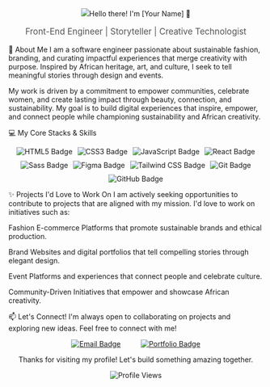 <div align="center">
<img src=https://avatars.githubusercontent.com/u/226698425?v=4
  
<h1 style="font-size: 2.5em; color: #333;">Hello there! I'm [Your Name] 👋</h1>
<p style="font-size: 1.2em; color: #555;">Front-End Engineer | Storyteller | Creative Technologist</p>
</div>

🎨 About Me
I am a software engineer passionate about sustainable fashion, branding, and curating impactful experiences that merge creativity with purpose. Inspired by African heritage, art, and culture, I seek to tell meaningful stories through design and events.

My work is driven by a commitment to empower communities, celebrate women, and create lasting impact through beauty, connection, and sustainability. My goal is to build digital experiences that inspire, empower, and connect people while championing sustainability and African creativity.

💻 My Core Stacks & Skills
<p style="display: flex; flex-wrap: wrap; justify-content: center; gap: 10px;">
<img src="https://www.google.com/search?q=https://img.shields.io/badge/HTML5-E34F26%3Fstyle%3Dfor-the-badge%26logo%3Dhtml5%26logoColor%3Dwhite" alt="HTML5 Badge">
<img src="https://www.google.com/search?q=https://img.shields.io/badge/CSS3-1572B6%3Fstyle%3Dfor-the-badge%26logo%3Dcss3%26logoColor%3Dwhite" alt="CSS3 Badge">
<img src="https://www.google.com/search?q=https://img.shields.io/badge/JavaScript-F7DF1E%3Fstyle%3Dfor-the-badge%26logo%3Djavascript%26logoColor%3Dblack" alt="JavaScript Badge">
<img src="https://www.google.com/search?q=https://img.shields.io/badge/React-61DAFB%3Fstyle%3Dfor-the-badge%26logo%3Dreact%26logoColor%3Dblack" alt="React Badge">
<img src="https://www.google.com/search?q=https://img.shields.io/badge/Sass-CC6699%3Fstyle%3Dfor-the-badge%26logo%3Dsass%26logoColor%3Dwhite" alt="Sass Badge">
<img src="https://img.shields.io/badge/Figma-F24E1E?style=for-the-badge&logo=figma&logoColor=white" alt="Figma Badge">
<img src="https://www.google.com/search?q=https://img.shields.io/badge/Tailwind CSS-38B2AC?style=for-the-badge&logo=tailwind-css&logoColor=white" alt="Tailwind CSS Badge">
<img src="https://www.google.com/search?q=https://img.shields.io/badge/Git-F05032%3Fstyle%3Dfor-the-badge%26logo%3Dgit%26logoColor%3Dwhite" alt="Git Badge">
<img src="https://www.google.com/search?q=https://img.shields.io/badge/GitHub-181717%3Fstyle%3Dfor-the-badge%26logo%3Dgithub%26logoColor%3Dwhite" alt="GitHub Badge">
</p>

✨ Projects I'd Love to Work On
I am actively seeking opportunities to contribute to projects that are aligned with my mission. I'd love to work on initiatives such as:

Fashion E-commerce Platforms that promote sustainable brands and ethical production.

Brand Websites and digital portfolios that tell compelling stories through elegant design.

Event Platforms and experiences that connect people and celebrate culture.

Community-Driven Initiatives that empower and showcase African creativity.

📫 Let's Connect!
I'm always open to collaborating on projects and exploring new ideas. Feel free to connect with me!

<p style="display: flex; justify-content: center; gap: 20px;">
<a href="mailto:your.email@example.com" target="_blank">
<img src="https://www.google.com/search?q=https://img.shields.io/badge/Email-D14836%3Fstyle%3Dfor-the-badge%26logo%3Dgmail%26logoColor%3Dwhite" alt="Email Badge">
</a>
<a href=https://www.linkedin.com/in/nivea-awino?utm_source=share&utm_campaign=share_via&utm_content=profile&utm_medium=ios_app
<img src=https://www.linkedin.com/in/nivea-awino?utm_source=share&utm_campaign=share_via&utm_content=profile&utm_medium=ios_app
</a>
<a href="https://www.google.com/search?q=https://your-portfolio-website.com" target="_blank">
<img src="https://www.google.com/search?q=https://img.shields.io/badge/Portfolio-4F7942%3Fstyle%3Dfor-the-badge%26logo%3Dnetlify%26logoColor%3Dwhite" alt="Portfolio Badge">
</a>
</p>

<div align="center">
<p>Thanks for visiting my profile! Let's build something amazing together.</p>
<img src="https://www.google.com/search?q=https://komarev.com/ghpvc/%3Fusername%3DYourGitHubUsername%26label%3DProfile%2520views%26color%3D0e75b2%26style%3Dflat" alt="Profile Views">
</div>
